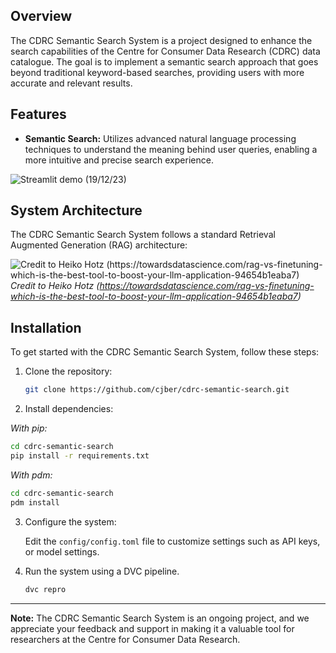 
## Overview

The CDRC Semantic Search System is a project designed to enhance the search capabilities of the Centre for Consumer Data Research (CDRC) data catalogue. The goal is to implement a semantic search approach that goes beyond traditional keyword-based searches, providing users with more accurate and relevant results.

## Features

- **Semantic Search:** Utilizes advanced natural language processing techniques to understand the meaning behind user queries, enabling a more intuitive and precise search experience.

![Streamlit demo (19/12/23)](./demos/sem-inequality.png)

## System Architecture

The CDRC Semantic Search System follows a standard Retrieval Augmented Generation (RAG) architecture:

![Credit to Heiko Hotz (https://towardsdatascience.com/rag-vs-finetuning-which-is-the-best-tool-to-boost-your-llm-application-94654b1eaba7)](https://miro.medium.com/v2/resize:fit:720/format:webp/1*Jq9bEbitg1Pv4oASwEQwJg.png)
_Credit to Heiko Hotz (https://towardsdatascience.com/rag-vs-finetuning-which-is-the-best-tool-to-boost-your-llm-application-94654b1eaba7)_

## Installation

To get started with the CDRC Semantic Search System, follow these steps:

1. Clone the repository:

   ```bash
   git clone https://github.com/cjber/cdrc-semantic-search.git
   ```

2. Install dependencies:

_With pip:_

```bash
cd cdrc-semantic-search
pip install -r requirements.txt
```

_With pdm:_

```bash
cd cdrc-semantic-search
pdm install
```

3. Configure the system:

   Edit the `config/config.toml` file to customize settings such as API keys, or model settings.

4. Run the system using a DVC pipeline.

   ```bash
   dvc repro
   ```

---

**Note:** The CDRC Semantic Search System is an ongoing project, and we appreciate your feedback and support in making it a valuable tool for researchers at the Centre for Consumer Data Research.

